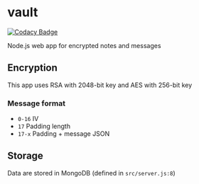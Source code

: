 # vault

[![Codacy Badge](https://api.codacy.com/project/badge/Grade/f414eaf5b6f545bca4c64914ef18a6b3)](https://app.codacy.com/manual/ondralukes/vault?utm_source=github.com&utm_medium=referral&utm_content=ondralukes/vault&utm_campaign=Badge_Grade_Dashboard)

Node.js web app for encrypted notes and messages
## Encryption
This app uses RSA with 2048-bit key and AES with 256-bit key
### Message format
* `0-16` IV
* `17` Padding length
* `17-x` Padding + message JSON
## Storage
Data are stored in MongoDB (defined in `src/server.js:8`)
